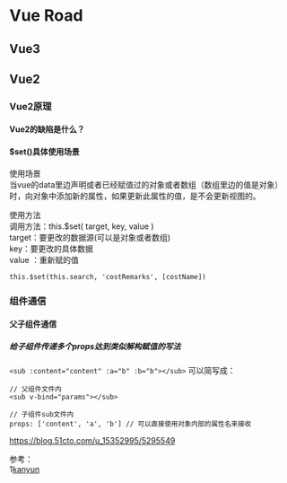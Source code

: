 # Vue Road  

## Vue3  

## Vue2  

### Vue2原理  

#### Vue2的缺陷是什么？  

#### $set()具体使用场景  
使用场景  
当vue的data里边声明或者已经赋值过的对象或者数组（数组里边的值是对象）时，向对象中添加新的属性，如果更新此属性的值，是不会更新视图的。  

使用方法  
调用方法：this.$set( target, key, value )  
target：要更改的数据源(可以是对象或者数组)  
key：要更改的具体数据  
value ：重新赋的值  

`this.$set(this.search, 'costRemarks', [costName])`    

### 组件通信  

#### 父子组件通信  

##### 给子组件传递多个props达到类似解构赋值的写法  
`<sub :content="content" :a="b" :b="b"></sub>` 可以简写成：  

```
// 父组件文件内  
<sub v-bind="params"></sub>

// 子组件sub文件内
props: ['content', 'a', 'b'] // 可以直接使用对象内部的属性名来接收

```

https://blog.51cto.com/u_15352995/5295549

参考：  
1[kanyun](https://www.kancloud.cn/hexiumin/vuea/2190212)

